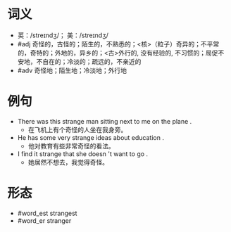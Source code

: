 # 词义
- 英：/streɪndʒ/； 美：/streɪndʒ/
- #adj 奇怪的，古怪的；陌生的，不熟悉的；<核>（粒子）奇异的；不平常的，奇特的；外地的，异乡的；<古>外行的, 没有经验的, 不习惯的；局促不安地，不自在的；冷淡的；疏远的，不亲近的
- #adv 奇怪地；陌生地；冷淡地；外行地
# 例句
- There was this strange man sitting next to me on the plane .
	- 在飞机上有个奇怪的人坐在我身旁。
- He has some very strange ideas about education .
	- 他对教育有些非常奇怪的看法。
- I find it strange that she doesn 't want to go .
	- 她居然不想去，我觉得奇怪。
# 形态
- #word_est strangest
- #word_er stranger
